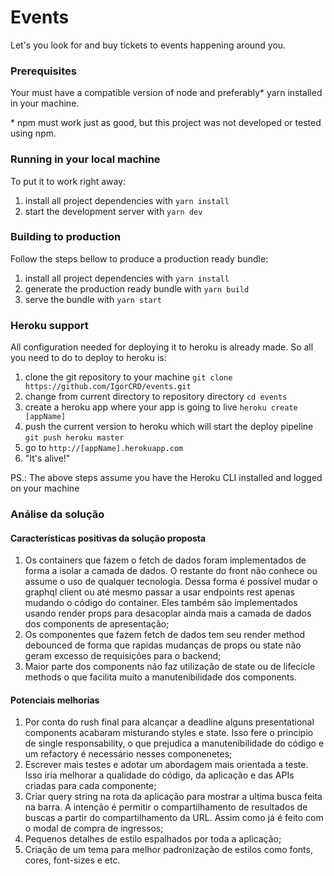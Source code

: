 # Events

Let's you look for and buy tickets to events happening around you.

### Prerequisites

Your must have a compatible version of node and preferably\* yarn installed in your machine.

\* npm must work just as good, but this project was not developed or tested using npm.

### Running in your local machine

To put it to work right away:

1. install all project dependencies with `yarn install`
2. start the development server with `yarn dev`

### Building to production

Follow the steps bellow to produce a production ready bundle:

1. install all project dependencies with `yarn install`
2. generate the production ready bundle with `yarn build`
3. serve the bundle with `yarn start`

### Heroku support

All configuration needed for deploying it to heroku is already made. So all you need to do to deploy to heroku is:

1. clone the git repository to your machine `git clone https://github.com/IgorCRD/events.git`
2. change from current directory to repository directory `cd events`
3. create a heroku app where your app is going to live `heroku create [appName]`
4. push the current version to heroku which will start the deploy pipeline `git push heroku master`
5. go to `http://[appName].herokuapp.com`
6. "It's alive!"

PS.: The above steps assume you have the Heroku CLI installed and logged on your machine

### Análise da solução

#### Características positivas da solução proposta

1. Os containers que fazem o fetch de dados foram implementados de forma a isolar a camada de dados. O restante do front não conhece ou assume o uso de qualquer tecnologia. Dessa forma é possível mudar o graphql client ou até mesmo passar a usar endpoints rest apenas mudando o código do container. Eles também são implementados usando render props para desacoplar ainda mais a camada de dados dos components de apresentação;
2. Os componentes que fazem fetch de dados tem seu render method debounced de forma que rapidas mudanças de props ou state não geram excesso de requisições para o backend;
3. Maior parte dos components não faz utilização de state ou de lifecicle methods o que facilita muito a manutenibilidade dos components.

#### Potenciais melhorias

1. Por conta do rush final para alcançar a deadline alguns presentational components acabaram misturando styles e state. Isso fere o princípio de single responsability, o que prejudica a manutenibilidade do código e um refactory é necessário nesses componenetes;
2. Escrever mais testes e adotar um abordagem mais orientada a teste. Isso iria melhorar a qualidade do código, da aplicação e das APIs criadas para cada componente;
3. Criar query string na rota da aplicação para mostrar a ultima busca feita na barra. A intenção é permitir o compartilhamento de resultados de buscas a partir do compartilhamento da URL. Assim como já é feito com o modal de compra de ingressos;
4. Pequenos detalhes de estilo espalhados por toda a aplicação;
5. Criação de um tema para melhor padronização de estilos como fonts, cores, font-sizes e etc.
